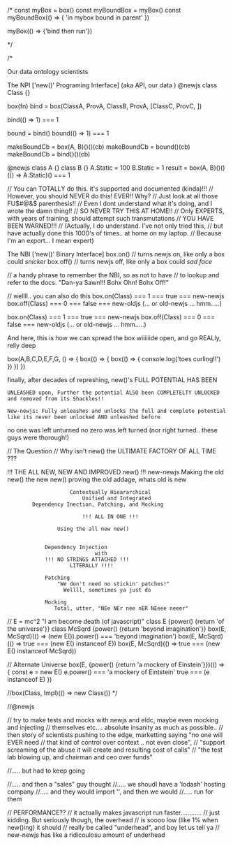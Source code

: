 
/*
const myBox = box()
const myBoundBox = myBox()
const myBoundBox(() => { 'in mybox bound in parent' })

myBox(() => {'bind then run'})


*/


/*


Our data ontology scientists 

The NPI ['new()' Programing Interface] (aka API, our data )
@newjs
class Class {}

box(fn)
bind = box(ClassA, ProvA, ClassB, ProvA, [ClassC, ProvC, ])

bind(() => 1) === 1

bound = bind()
bound(() => 1) === 1

makeBoundCb = box(A, B)()()(cb)
makeBoundCb = bound()(cb)
makeBoundCb = bind()()(cb)

@newjs
class A {}
class B {}
A.Static = 100
B.Static = 1
result = box(A, B)()()(() => A.Static)() === 1

// You can TOTALLY do this. it's supported and documented (kinda)!!!
//  However, you should NEVER do this! EVER!! Why?
//  Just look at all those FU$#@&$ parenthesis!!
//  Even I dont understand what it's doing, and I wrote the damn thing!!
//  SO NEVER TRY THIS AT HOME!!
//  Only EXPERTS, with years of training, should attempt such transmutations
//       YOU HAVE BEEN WARNED!!!
//  (Actually, I do understand. I've not only tried this, 
//  but have actually done this 1000's of times.. at home on my laptop.
//  Because I'm an export... I mean expert)





The NBI ['new()' Binary Interface]
box.on()  // turns newjs on, like only a box could *snicker*
box.off() // turns newjs off, like only a box could *sad face*

// a handy phrase to remember the NBI, so as not to have
// to lookup and refer to the docs.
"Dan-ya Sawn!!! Bohx Ohn! Bohx Off!"

// wellll.. you can also do this
box.on(Class) === 1 === true === new-newjs
box.off(Class) === 0 === false === new-oldjs (... or old-newjs ... hmm.....)

box.on(Class) === 1 === true === new-newjs
box.off(Class) === 0 === false === new-oldjs (... or old-newjs ... hmm.....)


And here, this is how we can spread the box wiiiiiide open, and go
REALly, relly deep

box(A,B,C,D,E,F,G, () => {
	box(() => {
		box(() => {
			console.log('toes curling!!')
		})
	})
})


finally, after decades of represhing, new()'s FULL POTENTIAL HAS BEEN

	UNLEASHED upon, Further the potential ALSO been COMPLETELTY UNLOCKED
	and removed from its Shackles!!

	New-newjs: Fully unleashes and unlocks the full and complete potential
	like its never been unlocked AND unleashed before





no one was left unturned
no zero was left turned (nor right turned.. these guys were thorough!)


// The Question
// Why isn't new() the ULTIMATE FACTORY OF ALL TIME ???

!!! 
		THE ALL NEW, 
	NEW AND IMPROVED
			new()
!!!
							new-newjs
			Making the old new() the new new()
			  proving the old addage, whats old is new

						Contextually Hieararchical
							Unified and Integrated
			Dependency Inection, Patching, and Mocking

							!!! ALL IN ONE !!!

  					Using the all new new()


				Dependency Injection
								with
				!!! NO STRINGS ATTACHED !!!
  						LITERALLY !!!!

				Patching
					"We don't need no stickin' patches!"
					  Wellll, sometimes ya just do
				
				Mocking
				   Total, utter, "NEe NEr nee nER NEeee neeer"

	
// E = mc^2 "I am become death (of javascript)"
class E {power() {return 'of the universe'}}
class McSqrd {power() {return 'beyond imagination'}}
box(E, McSqrd)(() => (new E()).power() === 'beyond imagination')
box(E, McSqrd)(() => true === (new E() instanceof E))
box(E, McSqrd)(() => true === (new E() instanceof McSqrd))

// Alternate Universe
box(E, {power() {return 'a mockery of Einstein'}})(() => {
	const e = new E()
	e.power() === 'a mockery of Eintstein'
	true === (e instanceof E)
})

//box(Class, Impl)(() => new Class())
*/

//@newjs


// try to make tests and mocks with newjs and eldc, maybe even mocking and injecting
// themselves etc.... absolute insanity as much as possible..
// then story of scientists pushing to the edge, marketting saying "no one will EVER need
// that kind of control over context .. not even close",
// "support screaming of the abuse it will create and resulting cost of calls"
// "the test lab blowing up, and chairman and ceo over funds"

//..... but had to keep going

//..... and then a "sales" guy thought
//..... we shoudl have a 'lodash' hosting company
//..... and they would import '', and then we would
//..... run for them


// PERFORMANCE??
// it actually makes javascript run faster............
// just kidding. But seriously though, the overhead
// is soooo low (like 1% when new()ing) it should
// really be called "underhead", and boy let us tell ya
// new-newjs has like a ridicoulosu amount of underhead